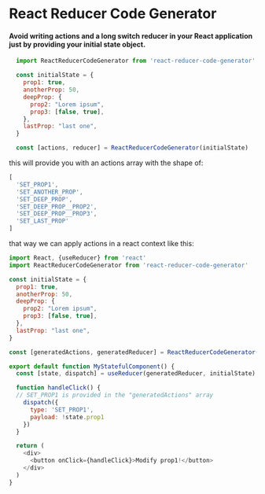 # React Reducer Code Generator

#### Avoid writing actions and a long switch reducer in your React application just by providing your initial state object. 

```javascript
  import ReactReducerCodeGenerator from 'react-reducer-code-generator'

  const initialState = {
    prop1: true,
    anotherProp: 50,
    deepProp: {
      prop2: "Lorem ipsum",
      prop3: [false, true],
    },
    lastProp: "last one",
  }

  const [actions, reducer] = ReactReducerCodeGenerator(initialState)
```

this will provide you with an actions array with the shape of:

```javascript
[
  'SET_PROP1',
  'SET_ANOTHER_PROP',
  'SET_DEEP_PROP',
  'SET_DEEP_PROP__PROP2',
  'SET_DEEP_PROP__PROP3',
  'SET_LAST_PROP'
]
```

that way we can apply actions in a react context like this:

```javascript
import React, {useReducer} from 'react'
import ReactReducerCodeGenerator from 'react-reducer-code-generator'

const initialState = {
  prop1: true,
  anotherProp: 50,
  deepProp: {
    prop2: "Lorem ipsum",
    prop3: [false, true],
  },
  lastProp: "last one",
}

const [generatedActions, generatedReducer] = ReactReducerCodeGenerator(initialState)

export default function MyStatefulComponent() {
  const [state, dispatch] = useReducer(generatedReducer, initialState)

  function handleClick() {
  // SET_PROP1 is provided in the "generatedActions" array
    dispatch({
      type: 'SET_PROP1',
      payload: !state.prop1
    })
  }

  return (
    <div>
      <button onClick={handleClick}>Modify prop1!</button>
    </div>
  )
}
```